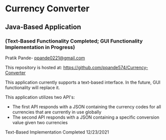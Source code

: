 # Currency Converter 
## Java-Based Application
### (Text-Based Functionality Completed; GUI Functionality Implementation in Progress)

Pratik Pande-
ppande0221@gmail.com

This repository is hosted at: 
https://github.com/ppande574/Currency-Converter

This application currently supports a text-based interface. 
In the future, GUI functionality will replace it.

This application utilizes two API's: 
  - The first API responds with a JSON containing the currency codes for all currencies that are currently in use globally
  - The second API responds with a JSON containing a specific conversion value given two currencies

Text-Based Implementation Completed 12/23/2021
